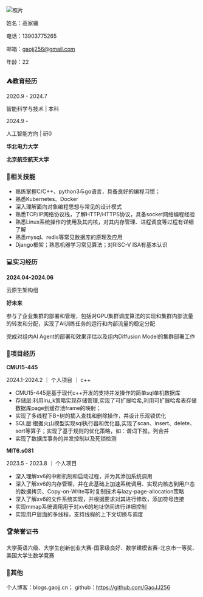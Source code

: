 ![照片](图片1.png)

姓名：高家骥

电话：13903775265 

邮箱：gaojj256@gmail.com

年龄：22

### ⛺**教育经历**

2020.9 - 2024.7   

智能科学与技术 | 本科

2024.9 -                                                               

人工智能方向 |  研0

**华北电力大学**

**北京航空航天大学**

### 💪**相关技能**

- 熟练掌握C/C++、python3与go语言，具备良好的编程习惯；
- 熟悉Kubernetes、Docker
- 深入理解面向对象编程思想与常见的设计模式
- 熟悉TCP/IP网络协议栈，了解HTTP/HTTPS协议，具备socket网络编程经验
- 熟悉Linux系统操作的使用及其内核，对其内存管理、进程调度等过程有详细了解
- 熟悉mysql、redis等常见数据库的原理及应用
- Django框架；熟悉机器学习常见算法；对RISC-V ISA有基本认识

### 💻实习经历

**2024.04-2024.06**

云原生架构组

**好未来**

参与了企业集群的部署和管理，包括对GPU集群调度算法的实现和集群内部流量的转发和分配，实现了AI训练任务的运行和内部流量的稳定分配

完成对组内AI Agent的部署和效果评估以及组内Diffusion Model的集群部署工作

### 💼**项目经历**

  **CMU15-445**

2024.1-2024.2 ｜ 个人项目 ｜ c++

- CMU15-445是基于现代c++开发的支持并发操作的简单sql单机数据库
- 存储层:利用lru_k策略实现存储管理,实现了可扩展哈希,利用可扩展哈希表存储数据库page到缓存池frame的映射；
- 实现了多线程下B+树的插入查找和删除操作，并设计乐观锁优化
- SQL层:根据火山模型实现sql执行器和优化器,实现了scan、insert、delete、sort等算子；实现了基于规则的优化策略，如：谓词下推，列合并
- 实现了数据库事务的并发控制以及死锁检测

**MIT6.s081**

2023.5 - 2023.8  ｜ 个人项目

- 深入理解xv6的中断机制和启动过程，并为其添加系统调用
- 深入了解xv6的内存管理，并在此基础上加速系统调用、实现内核态到用户态的数据拷贝、Copy-on-Write写时复制技术与lazy-page-allocation策略
- 深入了解xv6的文件系统实现，并根据要求对其进行修改，添加符号连接
- 实现mmap系统调用用于对xv6的地址空间进行详细控制
- 实现用户层面的多线程，支持线程的上下文切换与调度

### 🏆**荣誉证书**

大学英语六级、大学生创新创业大赛-国家级良好、数学建模省赛-北京市一等奖、美国大学生数学竞赛

### 🎡**其他**

个人博客：blogs.gaojj.cn； github：https://github.com/GaoJJ256
